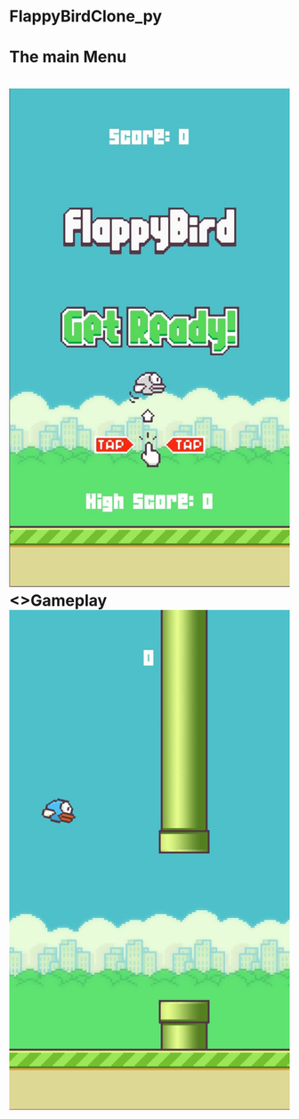 # FlappyBirdClone_py
<h1>The main Menu<h1>
<img src="Capture.JPG">
<>Gameplay<p1>
<img src="Capture2.JPG">

